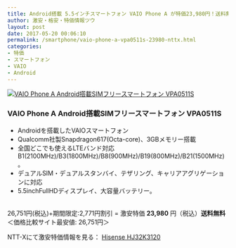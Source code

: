 ```yaml
---
title: Android搭載 5.5インチスマートフォン VAIO Phone A が特価23,980円！送料無料！
author: 激安・格安・特価情報ツウ
layout: post
date: 2017-05-20 00:06:10
permalink: /smartphone/vaio-phone-a-vpa0511s-23980-nttx.html
categories:
- 特価
- スマートフォン
- VAIO
- Android
---
```


<div class="img-bg2 img_L">
<a href="//px.a8.net/svt/ejp?a8mat=ZYP6S+8IMA3E+S1Q+BWGDT&#038;a8ejpredirect=//nttxstore.jp/_II_HS15640875" target="_blank"><img border="0" alt="VAIO Phone A Android搭載SIMフリースマートフォン VPA0511S" src="//image.nttxstore.jp/250_images/V/VA/VA15704593.jpg" data-recalc-dims="1" /></a>
</div>

### VAIO Phone A Android搭載SIMフリースマートフォン VPA0511S
<!--more-->

* Androidを搭載したVAIOスマートフォン
* Qualcomm社製Snapdragon617(Octa-core)、3GBメモリー搭載
* 全国どこでも使えるLTEバンド対応B1(2100MHz)/B3(1800MHz)/B8(900MHz)/B19(800MHz)/B21(1500MHz)。
* デュアルSIM・デュアルスタンバイ、テザリング、キャリアアグリゲーションに対応
* 5.5inchFullHDディスプレイ、大容量バッテリー。

<br clear="all" />26,751円(税込)+期間限定:2,771円割引 = 激安特価 <span class="tokka-price"><strong>23,980</strong></span> 円（税込）**送料無料**
＜価格比較サイト最安値: 26,751円＞

NTT-Xにて激安特価情報を見る： <span class="fs150p"><a href="//px.a8.net/svt/ejp?a8mat=ZYP6S+8IMA3E+S1Q+BWGDT&#038;a8ejpredirect=//nttxstore.jp/_II_HS15640875" target="_blank">Hisense HJ32K3120</a></span>
